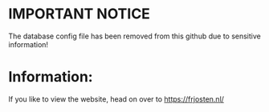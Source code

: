 # IMPORTANT NOTICE
The database config file has been removed from this github due to sensitive information!

# Information:
If you like to view the website, head on over to https://frjosten.nl/
